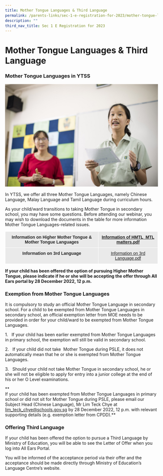 ```yaml
---
title: Mother Tongue Languages & Third Language
permalink: /parents-links/sec-1-e-registration-for-2023/mother-tongue-languages-n-third-language/
description: ""
third_nav_title: Sec 1 E Registration for 2023
---
```

# **Mother Tongue Languages & Third Language**

### Mother Tongue Languages in YTSS 


![](/images/_EDK8664.jpg)


In YTSS, we offer all three Mother Tongue Languages, namely Chinese Language, Malay Language and Tamil Language during curriculum hours.

As your child/ward transitions to taking Mother Tongue in secondary school, you may have some questions. Before attending our webinar, you may wish to download the documents in the table for more information Mother Tongue Languages-related issues.


<table style="border-collapse:collapse;border-spacing:0" class="tg"><thead><tr><th style="background-color:#EAEAEA;border-color:#ffffff;border-style:solid;border-width:1px;color:#222;font-family:Arial, sans-serif;font-size:14px;font-weight:bold;overflow:hidden;padding:10px 5px;text-align:center;vertical-align:top;word-break:normal">Information on Higher Mother Tongue &amp; Mother Tongue Languages </th><th style="background-color:#EAEAEA;border-color:#ffffff;border-style:solid;border-width:1px;color:#222;font-family:Arial, sans-serif;font-size:14px;font-weight:bold;overflow:hidden;padding:10px 5px;text-align:center;vertical-align:top;word-break:normal"><a href="/files/Information%20of%20HMTL_MTL%20matters.pdf">Information of HMTL_MTL matters.pdf</span></a><br></th></tr></thead><tbody><tr><td style="background-color:#EAEAEA;border-color:#ffffff;border-style:solid;border-width:1px;color:#222;font-family:Arial, sans-serif;font-size:14px;font-weight:bold;overflow:hidden;padding:10px 5px;text-align:center;vertical-align:top;word-break:normal">Information on 3rd Language</td><td style="background-color:#EAEAEA;border-color:#ffffff;border-style:solid;border-width:1px;color:#222;font-family:Arial, sans-serif;font-size:14px;overflow:hidden;padding:10px 5px;text-align:center;vertical-align:top;word-break:normal"><a href="/files/Information%20on%203rd%20Language.pdf">Information on 3rd Language.pdf</span></a></td></tr></tbody></table>


**If your child has been offered the option of pursuing Higher Mother Tongue, please indicate if he or she will be accepting the offer through All Ears portal by 28 December 2022, 12 p.m.**  
  

### Exemption from Mother Tongue Languages

It is compulsory to study an official Mother Tongue Language in secondary school. For a child to be exempted from Mother Tongue Languages in secondary school, an official exemption letter from MOE needs to be provided in order for your child/ward to be exempted from Mother Tongue Languages.

  

1.   If your child has been earlier exempted from Mother Tongue Languages in primary school, the exemption will still be valid in secondary school.

2.   If your child did not take  Mother Tongue during PSLE, it does not automatically mean that he or she is exempted from Mother Tongue Languages.

3.   Should your child not take Mother Tongue in secondary school, he or she will not be eligible to apply for entry into a junior college at the end of his or her O Level examinations.  

**  
If your child has been exempted from Mother Tongue Languages in primary school or did not sit for Mother Tongue during PSLE, please email our Subject Head (Chinese Language), Mr Lim Teck Chye at [lim\_teck\_chye@schools.gov.sg](mailto:lim_teck_chye@schools.gov.sg) by 28 December 2022, 12 p.m. with relevant supporting details (e.g. exemption letter from CPDD).**

### Offering Third Language

If your child has been offered the option to pursue a Third Language by Ministry of Education, you will be able to see the Letter of Offer when you log into All Ears Portal.

You will be informed of the acceptance period via their offer and the acceptance should be made directly through Ministry of Education’s Language Centre’s website.